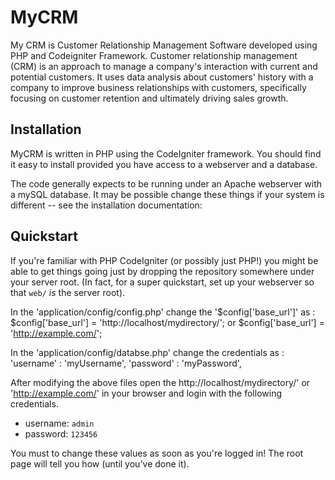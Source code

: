 # MyCRM
My CRM is Customer Relationship Management Software developed using PHP and Codeigniter Framework.
Customer relationship management (CRM) is an approach to manage a company's interaction with current and potential customers. It uses data analysis about customers' history with a company to improve business relationships with customers, specifically focusing on customer retention and ultimately driving sales growth.

Installation
------------

MyCRM is written in PHP using the CodeIgniter framework. You
should find it easy to install provided you have access to a webserver and a
database.

The code generally expects to be running under an Apache webserver with a
mySQL database. It may be possible change these things if your system
is different -- see the installation documentation:



Quickstart
----------

If you're familiar with PHP CodeIgniter (or possibly just PHP!) you might be
able to get things going just by dropping the repository somewhere under your
server root. (In fact, for a super quickstart, set up your webserver so that
`web/` *is* the server root).

In the 'application/config/config.php' change the '$config['base_url']' as :
$config['base_url'] = 'http://localhost/mydirectory/'; or
$config['base_url'] = 'http://example.com/';

In the 'application/config/databse.php' change the credentials as :
'username' : 'myUsername',
'password' : 'myPassword',

After modifying the above files open the http://localhost/mydirectory/' or 
'http://example.com/' in your browser and login with the following credentials.

  * username: `admin`
  * password: `123456`

You must to change these values as soon as you're logged in! The root page 
will tell you how (until you've done it).
